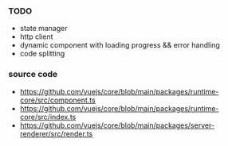 ### TODO
- state manager
- http client
- dynamic component with loading progress && error handling
- code splitting

### source code
- https://github.com/vuejs/core/blob/main/packages/runtime-core/src/component.ts
- https://github.com/vuejs/core/blob/main/packages/runtime-core/src/index.ts
- https://github.com/vuejs/core/blob/main/packages/server-renderer/src/render.ts
